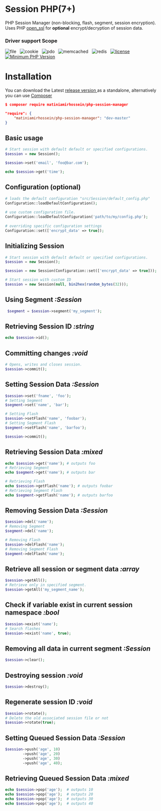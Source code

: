 # Session PHP(7+)
PHP Session Manager (non-blocking, flash, segment, session encryption). Uses PHP [open_ssl](http://php.net/manual/en/book.openssl.php) for **optional** encrypt/decryption of session data.

### Driver support  Scope
![file](https://img.shields.io/badge/FILE-completed-brightgreen.svg?style=flat-square)&nbsp;&nbsp;&nbsp;![cookie](https://img.shields.io/badge/COOKIE-completed-brightgreen.svg?style=flat-square)&nbsp;&nbsp;&nbsp;![pdo](https://img.shields.io/badge/PDO-completed-brightgreen.svg?style=flat-square)&nbsp;&nbsp;&nbsp;![memcached](https://img.shields.io/badge/MEMCACHED-completed-brightgreen.svg?style=flat-square)&nbsp;&nbsp;&nbsp;![redis](https://img.shields.io/badge/REDIS-active-brightgreen.svg?style=flat-square)&nbsp;&nbsp;&nbsp;[![license](https://img.shields.io/pypi/l/Django.svg?style=flat-square)]()&nbsp;&nbsp;&nbsp;[![Minimum PHP Version](https://img.shields.io/badge/php-%3E%3D%207.0-8892BF.svg?style=flat-square)](http://php.net/releases/7_0_0.php)

# Installation   
You can download the Latest [release version ](https://github.com/matiniamirhossein/php-session-manager/releases/) as a standalone, alternatively you can use [Composer](https://getcomposer.org/) 
```json
$ composer require matiniamirhossein/php-session-manager
```
```json
"require": {
    "matiniamirhossein/php-session-manager": "dev-master"
}
```    

## Basic usage
```php
# Start session with default default or specified configurations.
$session = new Session(); 

$session->set('email', 'foo@bar.com');

echo $session->get('time');
```

## Configuration (optional)
```php
# loads the default configuration "src/Session/default_config.php"
Configuration::loadDefaultConfiguration();
 
# use custom configuration file.
Configuration::loadDefaultConfiguration('path/to/my/config.php');
 
# overriding specific configuration settings
Configuration::set(['encrypt_data' => true]);
```

## Initializing Session
```php
# Start session with default default or specified configurations.
$session = new Session(); 

$session = new Session(Configuration::set(['encrypt_data' => true]));

# Start session with custom ID
$session = new Session(null, bin2hex(random_bytes(32)));
```

## Using Segment *:Session*
```php
 $segment = $session->segment('my_segment');
```

## Retrieving Session ID  *:string*
```php
echo $session->id();
```

## Committing changes *:void*
```php
# Opens, writes and closes session.
$session->commit();
```

## Setting Session Data *:Session*
```php
$session->set('fname', 'foo');
# Setting Segment
$segment->set('name', 'bar');

# Setting Flash
$session->setFlash('name', 'foobar');
# Setting Segment Flash
$segment->setFlash('name', 'barfoo');

$session->commit();
```

## Retrieving Session Data *:mixed*
```php
echo $session->get('name'); # outputs foo
# Retrieving Segment
echo $segment->get('name'); # outputs bar

# Retrieving Flash
echo $session->getFlash('name'); # outputs foobar
# Retrieving Segment Flash
echo $segment->getFlash('name'); # outputs barfoo
```

## Removing Session Data *:Session*
```php
$session->del('name');
# Removing Segment
$segment->del('name');

# Removing Flash
$session->delFlash('name');
# Removing Segment Flash
$segment->delFlash('name');
```

## Retrieve all session or segment data *:array*
```php
$session->getAll();
# Retrieve only in specified segment.
$session->getAll('my_segment_name');
```

## Check if variable exist in current session namespace *:bool*
```php
$session->exist('name');
# Search flashes
$session->exist('name', true);
```

## Removing all data in current segment *:Session*
```php
$session->clear();
```

## Destroying session *:void*
```php
$session->destroy();
```

## Regenerate session ID *:void*
```php
$session->rotate();
# Delete the old associated session file or not
$session->rotate(true);
```

## Setting Queued Session Data *:Session*
```php
$session->push('age', 10)
        ->push('age', 20)
        ->push('age', 30)
        ->push('age', 40);
```

## Retrieving Queued Session Data *:mixed*
```php
echo $session->pop('age');  # outputs 10
echo $session->pop('age');  # outputs 20
echo $session->pop('age');  # outputs 30
echo $session->pop('age');  # outputs 40
```


